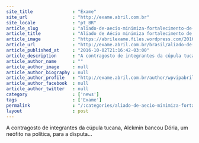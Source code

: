 ```yaml
---
site_title               : "Exame"
site_url                 : "http://exame.abril.com.br"
site_locale              : "pt_BR"
article_slug             : "aliado-de-aecio-minimiza-fortalecimento-de-alckmin-para-2018"
article_title            : "Aliado de Aécio minimiza fortalecimento de Alckmin para 2018"
article_image            : "https://abrilexame.files.wordpress.com/2016/10/size_960_16_9_alckmin-crise1.jpg?quality=70&strip=all&w=960"
article_url              : "http://exame.abril.com.br/brasil/aliado-de-aecio-minimiza-fortalecimento-de-alckmin-para-2018/"
article_published_at     : "2016-10-02T21:16:42-03:00"
article_description      : "A contragosto de integrantes da cúpula tucana, Alckmin bancou Dória, um neófito na política, para a disputa..."
article_author_name      : ""
article_author_image     : null
article_author_biography : null
article_author_profile   : "http://exame.abril.com.br/author/wpvipabril/"
article_author_facebook  : null
article_author_twitter   : null
category                 : ['news']
tags                     : ['Exame']
permalink                : "/:categories/aliado-de-aecio-minimiza-fortalecimento-de-alckmin-para-2018/"
layout                   : post
---
```


A contragosto de integrantes da cúpula tucana, Alckmin bancou Dória, um neófito na política, para a disputa...
